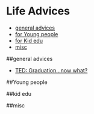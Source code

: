# Life Advices
* [general advices](##general-advices)
* [for Young people](##Young-people)
* [for Kid edu](##kid-edu)
* [misc](##misc)
 

##general advices
* [TED: Graduation…now what?](http://www.ted.com/playlists/158/graduation_now_what?)


##Young people














##kid edu



























##misc
 
